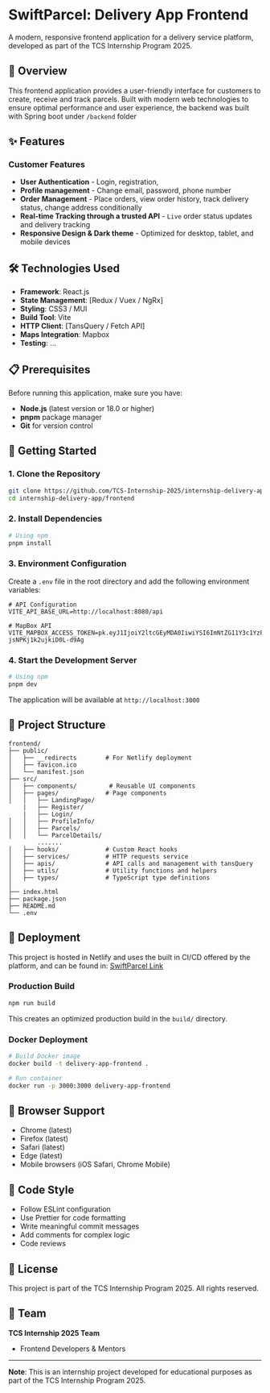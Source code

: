 # SwiftParcel: Delivery App Frontend

A modern, responsive frontend application for a delivery service platform, developed as part of the TCS Internship Program 2025.

## 🚀 Overview

This frontend application provides a user-friendly interface for customers to create, receive and track parcels. Built with modern web technologies to ensure optimal performance and user experience, the backend was built with Spring boot under ``/backend`` folder

## ✨ Features

### Customer Features

- **User Authentication** - Login, registration,
- **Profile management** - Change email, password, phone number
- **Order Management** - Place orders, view order history, track delivery status, change address conditionally
- **Real-time Tracking through a trusted API** - `Live` order status updates and delivery tracking
- **Responsive Design & Dark theme** - Optimized for desktop, tablet, and mobile devices

## 🛠️ Technologies Used

- **Framework**: React.js
- **State Management**: [Redux / Vuex / NgRx]
- **Styling**: CSS3 / MUI
- **Build Tool**: Vite
- **HTTP Client**: [TansQuery / Fetch API]
- **Maps Integration**: Mapbox
- **Testing**: ...

## 📋 Prerequisites

Before running this application, make sure you have:

- **Node.js** (latest version or 18.0 or higher)
- **pnpm** package manager
- **Git** for version control

## 🚀 Getting Started

### 1. Clone the Repository

```bash
git clone https://github.com/TCS-Internship-2025/internship-delivery-app.git
cd internship-delivery-app/frontend
```

### 2. Install Dependencies

```bash
# Using npm
pnpm install
```

### 3. Environment Configuration

Create a `.env` file in the root directory and add the following environment variables:

```env
# API Configuration
VITE_API_BASE_URL=http://localhost:8080/api

# MapBox API
VITE_MAPBOX_ACCESS_TOKEN=pk.eyJ1IjoiY2ltcGEyMDA0IiwiYSI6ImNtZG11Y3c1YzFsbzkya3F5NDk5OWVxZHoifQ.-jsNPKj1k2ujkiD0L-d9Ag

```

### 4. Start the Development Server

```bash
# Using npm
pnpm dev
```

The application will be available at `http://localhost:3000`

## 📁 Project Structure

```
frontend/
├── public/
│   ├── __redirects        # For Netlify deployment
│   ├── favicon.ico
│   └── manifest.json
├── src/
│   ├── components/         # Reusable UI components
│   ├── pages/             # Page components
│   │   ├── LandingPage/
    |   ├── Register/
    |   ├── Login/
│   │   ├── ProfileInfo/
│   │   ├── Parcels/
│   │   └── ParcelDetails/
        .......
│   ├── hooks/             # Custom React hooks
│   ├── services/          # HTTP requests service
│   ├── apis/              # API calls and management with tansQuery
│   ├── utils/             # Utility functions and helpers
│   ├── types/             # TypeScript type definitions
│
├── index.html
├── package.json
├── README.md
└── .env
```

## 🚀 Deployment

This project is hosted in Netlify and uses the built in CI/CD offered by the platform, and can be found in:
[SwiftParcel Link](https://swift-parcel-internship.netlify.app/)

### Production Build

```bash
npm run build
```

This creates an optimized production build in the `build/` directory.


### Docker Deployment

```bash
# Build Docker image
docker build -t delivery-app-frontend .

# Run container
docker run -p 3000:3000 delivery-app-frontend
```

## 📱 Browser Support

- Chrome (latest)
- Firefox (latest)
- Safari (latest)
- Edge (latest)
- Mobile browsers (iOS Safari, Chrome Mobile)



## 📝 Code Style

- Follow ESLint configuration
- Use Prettier for code formatting
- Write meaningful commit messages
- Add comments for complex logic
- Code reviews


## 📄 License

This project is part of the TCS Internship Program 2025. All rights reserved.

## 👥 Team

**TCS Internship 2025 Team**

- Frontend Developers & Mentors


---

**Note**: This is an internship project developed for educational purposes as part of the TCS Internship Program 2025.
